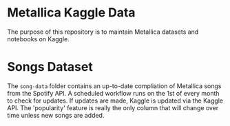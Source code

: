 # Metallica Kaggle Data

The purpose of this repository is to maintain Metallica datasets and notebooks on Kaggle.

# Songs Dataset

The `song-data` folder contains an up-to-date compliation of Metallica songs from the Spotify API. A scheduled workflow runs on the 1st of every month to check for updates. If updates are made, Kaggle is updated via the Kaggle API. The 'popularity' feature is really the only column that will change over time unless new songs are added.

